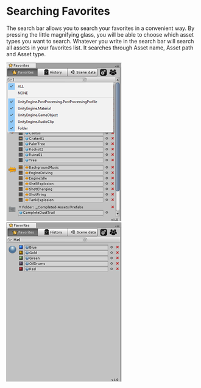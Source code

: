 # Searching Favorites

The search bar allows you to search your favorites in a convenient way.
By pressing the little magnifying glass, you will be able to choose which asset types you want to search.
Whatever you write in the search bar will search all assets in your favorites list. It searches through Asset name, Asset path and Asset type.

![](/images/SearchingFavorites01.png) ![](/images/SearchingFavorites02.png)